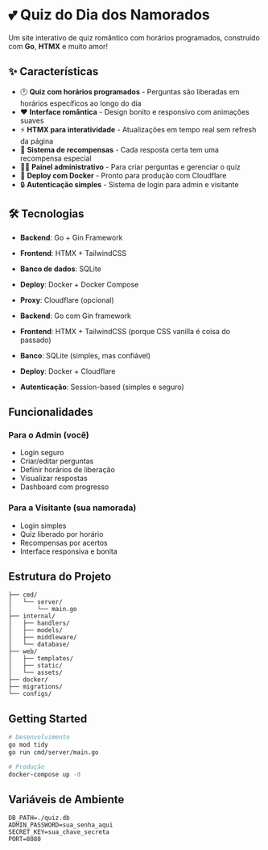 # 💕 Quiz do Dia dos Namorados

Um site interativo de quiz romântico com horários programados, construído com **Go**, **HTMX** e muito amor! 

## ✨ Características

- 🕐 **Quiz com horários programados** - Perguntas são liberadas em horários específicos ao longo do dia
- ❤️ **Interface romântica** - Design bonito e responsivo com animações suaves
- ⚡ **HTMX para interatividade** - Atualizações em tempo real sem refresh da página
- 🎁 **Sistema de recompensas** - Cada resposta certa tem uma recompensa especial
- 👨‍💼 **Painel administrativo** - Para criar perguntas e gerenciar o quiz
- 🐳 **Deploy com Docker** - Pronto para produção com Cloudflare
- 🔒 **Autenticação simples** - Sistema de login para admin e visitante

## 🛠️ Tecnologias

- **Backend**: Go + Gin Framework
- **Frontend**: HTMX + TailwindCSS
- **Banco de dados**: SQLite
- **Deploy**: Docker + Docker Compose
- **Proxy**: Cloudflare (opcional)

- **Backend**: Go com Gin framework
- **Frontend**: HTMX + TailwindCSS (porque CSS vanilla é coisa do passado)
- **Banco**: SQLite (simples, mas confiável)
- **Deploy**: Docker + Cloudflare
- **Autenticação**: Session-based (simples e seguro)

## Funcionalidades

### Para o Admin (você)
- Login seguro
- Criar/editar perguntas
- Definir horários de liberação
- Visualizar respostas
- Dashboard com progresso

### Para a Visitante (sua namorada)
- Login simples
- Quiz liberado por horário
- Recompensas por acertos
- Interface responsiva e bonita

## Estrutura do Projeto

```
├── cmd/
│   └── server/
│       └── main.go
├── internal/
│   ├── handlers/
│   ├── models/
│   ├── middleware/
│   └── database/
├── web/
│   ├── templates/
│   ├── static/
│   └── assets/
├── docker/
├── migrations/
└── configs/
```

## Getting Started

```bash
# Desenvolvimento
go mod tidy
go run cmd/server/main.go

# Produção
docker-compose up -d
```

## Variáveis de Ambiente

```
DB_PATH=./quiz.db
ADMIN_PASSWORD=sua_senha_aqui
SECRET_KEY=sua_chave_secreta
PORT=8080
```
